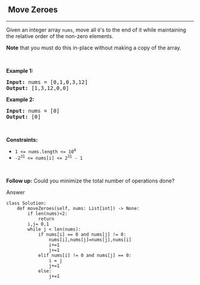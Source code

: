 <h2>  Move Zeroes</h2><hr><div><p>Given an integer array <code>nums</code>, move all <code>0</code>'s to the end of it while maintaining the relative order of the non-zero elements.</p>

<p><strong>Note</strong> that you must do this in-place without making a copy of the array.</p>

<p>&nbsp;</p>
<p><strong class="example">Example 1:</strong></p>
<pre><strong>Input:</strong> nums = [0,1,0,3,12]
<strong>Output:</strong> [1,3,12,0,0]
</pre><p><strong class="example">Example 2:</strong></p>
<pre><strong>Input:</strong> nums = [0]
<strong>Output:</strong> [0]
</pre>
<p>&nbsp;</p>
<p><strong>Constraints:</strong></p>

<ul>
	<li><code>1 &lt;= nums.length &lt;= 10<sup>4</sup></code></li>
	<li><code>-2<sup>31</sup> &lt;= nums[i] &lt;= 2<sup>31</sup> - 1</code></li>
</ul>

<p>&nbsp;</p>
<strong>Follow up:</strong> Could you minimize the total number of operations done?</div>


Answer 

```
class Solution:
    def moveZeroes(self, nums: List[int]) -> None:
        if len(nums)<2:
            return
        i,j= 0,1
        while j < len(nums):
            if nums[i] == 0 and nums[j] != 0:
                nums[i],nums[j]=nums[j],nums[i]
                i+=1
                j+=1
            elif nums[i] != 0 and nums[j] == 0:
                i = j
                j+=1
            else:
                j+=1
```
